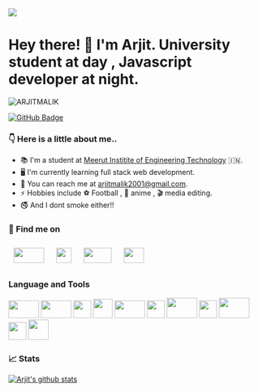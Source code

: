 <img src = "https://github.com/ARJITMALIK/arjitmalik2001.github.io/blob/main/Lo%20There!%20%F0%9F%91%8B.png?raw=true">

# Hey there! 👋 I'm Arjit. University student at day , Javascript developer at night.

<img src="https://komarev.com/ghpvc/?username=ARJITMALIK&label=Profile%20views&color=0cdeed&style=plastic" alt="ARJITMALIK" />

<a href="https://github.com/ARJITMALIK?tab=followers"><img src="https://img.shields.io/github/followers/ARJITMALIK?label=Followers&style=social" alt="GitHub Badge"></a>

### :point_down:  Here is a little about me..
* :books: I'm a student at [Meerut Institite of Engineering Technology](https://miet.ac.in/) :india:.
* :desktop_computer: I'm currently learning full stack web development.
* :incoming_envelope: You can reach me at <a href = "mailto:arjitmalik2001@gmail.com">arjitmalik2001@gmail.com</a>.
* :zap: Hobbies include :soccer: Football , 	:eyes: anime , :clapper: media editing.
* :no_smoking: And I dont smoke either!!
 
 

### :mag_right:  Find me on
<p>
     <a href = "https://www.linkedin.com/in/arjit-malik-799449206" ><img src = "https://external-content.duckduckgo.com/iu/?u=https%3A%2F%2Fmyclouddoor.com%2Fwp-content%2Fuploads%2F2019%2F11%2FLinkedin-logo.png&f=1&nofb=1" height = "30px" width = "60px" style = "margin:10px;"></a>
     <a href = "https://twitter.com/MalikArjit?s=08" ><img src = "https://external-content.duckduckgo.com/iu/?u=http%3A%2F%2Fpngimg.com%2Fuploads%2Ftwitter%2Ftwitter_PNG3.png&f=1&nofb=1" height = "30px" width = "30px" style = "margin:10px;"></a>
     <a href = "https://instagram.com/code.creep?utm_medium=copy_link" ><img src = "https://external-content.duckduckgo.com/iu/?u=https%3A%2F%2F1000marcas.net%2Fwp-content%2Fuploads%2F2019%2F11%2FLogo-Instagram.png&f=1&nofb=1" height = "30px" width = "55px" style = "margin:10px;"></a>
     <a href = "https://discord.gg/sajfhadCHy" ><img src = "https://external-content.duckduckgo.com/iu/?u=https%3A%2F%2Fcdn.freebiesupply.com%2Flogos%2Fthumbs%2F2x%2Fdiscord-logo.png&f=1&nofb=1" height = "30px" width = "40px" style = "margin:10px;"></a>
</p>

### Language and Tools

<p>
 <a href = "#" ><img src = "https://external-content.duckduckgo.com/iu/?u=https%3A%2F%2Flogos-marques.com%2Fwp-content%2Fuploads%2F2021%2F03%2FLinux-Logo-2048x1158.png&f=1&nofb=1" height = "35px" width = "60px"></a>
 <a href = "#" ><img src = "https://external-content.duckduckgo.com/iu/?u=https%3A%2F%2Fwww.freepnglogos.com%2Fuploads%2Fjavascript-png%2Fjs-logo-on-yellow-11.png&f=1&nofb=1" height = "35px" width = "60px"></a>
 <a href = "#" ><img src = "https://external-content.duckduckgo.com/iu/?u=https%3A%2F%2Flogos-download.com%2Fwp-content%2Fuploads%2F2017%2F07%2FHTML5_badge.png&f=1&nofb=1" height = "35px" width = "35px"></a>
 <a href = "#" ><img src = "https://external-content.duckduckgo.com/iu/?u=https%3A%2F%2Fwww.viziopoint.com%2Fimages%2Fcss3-logo.png&f=1&nofb=1" height = "38px" width = "38px"></a>
 <a href = "#" ><img src = "https://external-content.duckduckgo.com/iu/?u=https%3A%2F%2Fhoing.io%2Fstorage%2F2020%2F10%2Fvscode-logo-2.png&f=1&nofb=1" height = "35px" width = "60px"></a>
 <a href = "#" ><img src = "https://external-content.duckduckgo.com/iu/?u=https%3A%2F%2Fclipartart.com%2Fimages%2Fvim-logo-clipart-9.png&f=1&nofb=1" height = "35px" width = "35px"></a>
 <a href = "#" ><img src = "https://external-content.duckduckgo.com/iu/?u=https%3A%2F%2Fdownload.logo.wine%2Flogo%2FEmacs%2FEmacs-Logo.wine.png&f=1&nofb=1" height = "40px" width = "60px"></a>
 <a href = "#" ><img src = "https://external-content.duckduckgo.com/iu/?u=https%3A%2F%2Fpngimg.com%2Fuploads%2Fmysql%2Fmysql_PNG36.png&f=1&nofb=1" height = "35px" width = "35px"></a>
 <a href = "#" ><img src = "https://external-content.duckduckgo.com/iu/?u=https%3A%2F%2Fdownload.logo.wine%2Flogo%2FBootstrap_(front-end_framework)%2FBootstrap_(front-end_framework)-Logo.wine.png&f=1&nofb=1" height = "40px" width = "60px"></a>
 <a href = "#" ><img src = "https://external-content.duckduckgo.com/iu/?u=https%3A%2F%2Fupload.wikimedia.org%2Fwikipedia%2Fcommons%2Fthumb%2F3%2F3f%2FGit_icon.svg%2F1024px-Git_icon.svg.png&f=1&nofb=1" height = "35px" width = "35px"></a>
 <a href = "#" ><img src = "https://external-content.duckduckgo.com/iu/?u=http%3A%2F%2Fforum.sublimetext.com%2Fuploads%2Fst-apple-touch-icon.png&f=1&nofb=1" height = "40px" width = "40px"></a>
 
</p>

### :chart_with_upwards_trend:  Stats

[![Arjit's github stats](https://github-readme-stats.vercel.app/api?username=ARJITMALIK&count_private=true&show_icons=true&theme=radical&hide_rank=false)](https://github.com/anuraghazra/github-readme-stats) 

<!-- <p align="center">
    <a href="https://github.com/ARJITMALIK/github-readme-streak-stats">
        <img title="🔥 Get streak stats for your profile at git.io/streak-stats" alt="Arjit's streak" src="https://github-readme-streak-stats.herokuapp.com/?user=ARJITMALIK&theme=black-ice&hide_border=true&stroke=0000&background=060A0CD0"/>
    </a>
</p> -->

<br>

<!-- <a href="https://github.com/ARJITMALIK/github-readme-activity-graph"><img alt="Arjit's Activity Graph" src="https://activity-graph.herokuapp.com/graph?username=ARJITMALIK&bg_color=0D1117&color=5BCDEC&line=5BCDEC&point=FFFFFF&hide_border=true" /></a> -->





